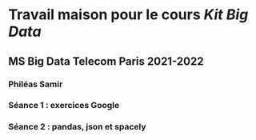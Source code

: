 # Travail maison pour le cours _Kit Big Data_
## MS Big Data Telecom Paris 2021-2022
### Philéas Samir

### Séance 1 : exercices Google

### Séance 2 : pandas, json et spacely